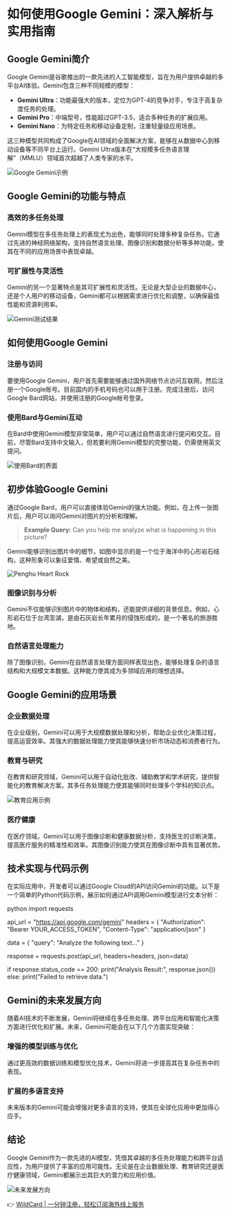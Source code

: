 # 如何使用Google Gemini：深入解析与实用指南

## Google Gemini简介

Google Gemini是谷歌推出的一款先进的人工智能模型，旨在为用户提供卓越的多平台AI体验。Gemini包含三种不同规模的模型：

- **Gemini Ultra**：功能最强大的版本，定位为GPT-4的竞争对手，专注于高复杂度任务的处理。
- **Gemini Pro**：中端型号，性能超过GPT-3.5，适合多种任务的扩展应用。
- **Gemini Nano**：为特定任务和移动设备定制，注重轻量级应用场景。

这三种模型共同构成了Google在AI领域的全面解决方案，能够在从数据中心到移动设备等不同平台上运行。Gemini Ultra版本在“大规模多任务语言理解”（MMLU）领域首次超越了人类专家的水平。

![Google Gemini示例](https://bbtdd.com/img/937478750.webp)

## Google Gemini的功能与特点

### 高效的多任务处理

Gemini模型在多任务处理上的表现尤为出色，能够同时处理多种复杂任务。它通过先进的神经网络架构，支持自然语言处理、图像识别和数据分析等多种功能，使其在不同的应用场景中表现卓越。

### 可扩展性与灵活性

Gemini的另一个显著特点是其可扩展性和灵活性。无论是大型企业的数据中心，还是个人用户的移动设备，Gemini都可以根据需求进行优化和调整，以确保最佳性能和资源利用率。

![Gemini测试结果](https://bbtdd.com/img/616289148539532.webp)

## 如何使用Google Gemini

### 注册与访问

要使用Google Gemini，用户首先需要能够通过国外网络节点访问互联网，然后注册一个Google账号。目前国内的手机号码也可以用于注册。完成注册后，访问Google Bard网站，并使用注册的Google帐号登录。

### 使用Bard与Gemini互动

在Bard中使用Gemini模型非常简单，用户可以通过自然语言进行提问和交互。目前，尽管Bard支持中文输入，但若要利用Gemini模型的完整功能，仍需使用英文提问。

![使用Bard的界面](https://bbtdd.com/img/3190205768.webp)

## 初步体验Google Gemini

通过Google Bard，用户可以直接体验Gemini的强大功能。例如，在上传一张图片后，用户可以询问Gemini对图片的分析和理解。

> **Example Query:** Can you help me analyze what is happening in this picture?

Gemini能够识别出图片中的细节，如图中显示的是一个位于海洋中的心形岩石结构，这种形象可以象征爱情、希望或自然之美。

![Penghu Heart Rock](https://bbtdd.com/img/1629707970.webp)

### 图像识别与分析

Gemini不仅能够识别图片中的物体和结构，还能提供详细的背景信息。例如，心形岩石位于台湾澎湖，是由石灰岩长年累月的侵蚀形成的，是一个著名的旅游胜地。

### 自然语言处理能力

除了图像识别，Gemini在自然语言处理方面同样表现出色，能够处理复杂的语言结构和大规模文本数据。这种能力使其成为多领域应用的理想选择。

## Google Gemini的应用场景

### 企业数据处理

在企业级别，Gemini可以用于大规模数据处理和分析，帮助企业优化决策过程，提高运营效率。其强大的数据处理能力使其能够快速分析市场动态和消费者行为。

### 教育与研究

在教育和研究领域，Gemini可以用于自动化批改、辅助教学和学术研究，提供智能化的教育解决方案。其多任务处理能力使其能够同时处理多个学科的知识点。

![教育应用示例](https://bbtdd.com/img/87645934971.webp)

### 医疗健康

在医疗领域，Gemini可以用于图像诊断和健康数据分析，支持医生的诊断决策，提高医疗服务的精准性和效率。其图像识别能力使其在图像诊断中具有显著优势。

## 技术实现与代码示例

在实际应用中，开发者可以通过Google Cloud的API访问Gemini的功能。以下是一个简单的Python代码示例，展示如何通过API调用Gemini模型进行文本分析：

python
import requests

api_url = "https://api.google.com/gemini"
headers = {
    "Authorization": "Bearer YOUR_ACCESS_TOKEN",
    "Content-Type": "application/json"
}

data = {
    "query": "Analyze the following text..."
}

response = requests.post(api_url, headers=headers, json=data)

if response.status_code == 200:
    print("Analysis Result:", response.json())
else:
    print("Failed to retrieve data.")


## Gemini的未来发展方向

随着AI技术的不断发展，Gemini将继续在多任务处理、跨平台应用和智能化决策方面进行优化和扩展。未来，Gemini可能会在以下几个方面实现突破：

### 增强的模型训练与优化

通过更高效的数据训练和模型优化技术，Gemini将进一步提高其在复杂任务中的表现。

### 扩展的多语言支持

未来版本的Gemini可能会增强对更多语言的支持，使其在全球化应用中更加得心应手。

## 结论

Google Gemini作为一款先进的AI模型，凭借其卓越的多任务处理能力和跨平台适应性，为用户提供了丰富的应用可能性。无论是在企业数据处理、教育研究还是医疗健康领域，Gemini都展示出其巨大的潜力和应用价值。

![未来发展方向](https://bbtdd.com/img/480994471300449.webp)

👉 [WildCard | 一分钟注册，轻松订阅海外线上服务](https://bbtdd.com/WildCard)